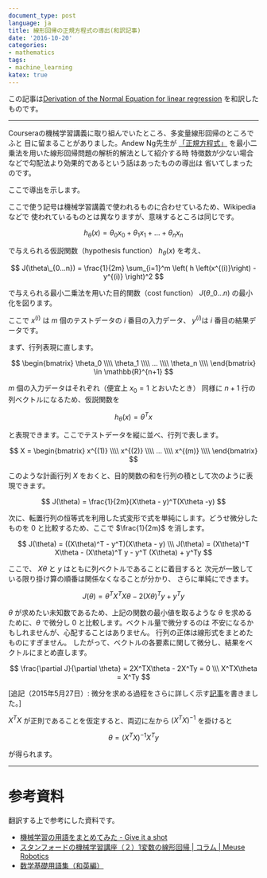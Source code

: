 ```yaml
---
document_type: post
language: ja
title: 線形回帰の正規方程式の導出(和訳記事)
date: '2016-10-20'
categories:
- mathematics
tags:
- machine_learning
katex: true
---
```


この記事は[Derivation of the Normal Equation for linear regression](http://eli.thegreenplace.net/2014/derivation-of-the-normal-equation-for-linear-regression/)
を和訳したものです。

---

Courseraの機械学習講義に取り組んでいたところ、多変量線形回帰のところでふと
目に留まることがありました。Andew Ng先生が
[「正規方程式」](https://en.wikipedia.org/w/index.php?title=Normal_equation&redirect=no)
を最小二乗法を用いた線形回帰問題の解析的解法として紹介する時
特徴数が少ない場合などで勾配法より効果的であるという話はあったものの導出は
省いてしまったのです。

ここで導出を示します。

ここで使う記号は機械学習講義で使われるものに合わせているため、Wikipediaなどで
使われているものとは異なりますが、意味するところは同じです。

$$
h_\theta(x) = \theta_0x_0 + \theta_1x_1 + \dots + \theta_nx_n
$$

で与えられる仮説関数（hypothesis function） $h_\theta(x)$ を考え、

$$
J(\theta\_{0...n}) = \frac{1}{2m} \sum_{i=1}^m \left( h \left(x^{(i)}\right) - y^{(i)} \right)^2
$$

で与えられる最小二乗法を用いた目的関数（cost function） $J(\theta\_{0...n})$
の最小化を図ります。

ここで $x^{(i)}$ は $m$ 個のテストデータの $i$ 番目の入力データ、
$y^{(i)}$は $i$ 番目の結果データです。

まず、行列表現に直します。

$$
\begin{bmatrix}
\theta_0 \\\\
\theta_1 \\\\
... \\\\
\theta_n \\\\
\end{bmatrix}
\in \mathbb{R}^{n+1}
$$

$m$ 個の入力データはそれぞれ（便宜上 $x_0 = 1$ とおいたとき）
同様に $n+1$ 行の列ベクトルになるため、仮説関数を

$$
h_\theta(x) = \theta^Tx
$$

と表現できます。ここでテストデータを縦に並べ、行列で表します。

$$
X =
\begin{bmatrix}
x^{(1)} \\\\
x^{(2)} \\\\
... \\\\
x^{(m)} \\\\
\end{bmatrix}
$$

このような計画行列 $X$
をおくと、目的関数の和を行列の積として次のように表現できます。

$$
J(\theta) = \frac{1}{2m}(X\theta - y)^T(X\theta -y)
$$

次に、転置行列の恒等式を利用した式変形で式を単純にします。どうせ微分したものを
$0$ と比較するため、ここで $\frac{1}{2m}$ を消します。

$$
J(\theta) = ((X\theta)^T - y^T)(X\theta - y) \\\
J(\theta) = (X\theta)^T X\theta - (X\theta)^T y - y^T (X\theta) + y^Ty
$$

ここで、 $X\theta$ と $y$ はともに列ベクトルであることに着目すると
次元が一致している限り掛け算の順番は関係なくなることが分かり、
さらに単純にできます。

$$
J(\theta) = \theta^T X^T X\theta - 2(X\theta)^Ty + y^Ty
$$

$\theta$ が求めたい未知数であるため、上記の関数の最小値を取るような $\theta$
を求めるために、$\theta$ で微分し $0$ と比較します。ベクトル量で微分するのは
不安になるかもしれませんが、心配することはありません。
行列の正体は線形式をまとめたものにすぎません。
したがって、ベクトルの各要素に関して微分し、結果をベクトルにまとめ直します。

$$
\frac{\partial J}{\partial \theta} = 2X^TX\theta - 2X^Ty = 0 \\\
X^TX\theta = X^Ty
$$

\[追記（2015年5月27日）: 微分を求める過程をさらに詳しく示す[記事](http://eli.thegreenplace.net/2015/the-normal-equation-and-matrix-calculus/)を書きました。\]

$X^TX$ が正則であることを仮定すると、両辺に左から $(X^TX)^{-1}$ を掛けると

$$
\theta = (X^TX)^{-1}X^Ty
$$

が得られます。

---

# 参考資料

翻訳する上で参考にした資料です。

- [機械学習の用語をまとめてみた - Give it a shot](http://giveitashot.hatenadiary.jp/entry/2016/03/20/122339)
- [スタンフォードの機械学習講座（２）1変数の線形回帰 | コラム | Meuse Robotics](http://meuse.co.jp/column/%E3%82%B9%E3%82%BF%E3%83%B3%E3%83%95%E3%82%A9%E3%83%BC%E3%83%89%E3%81%AE%E6%A9%9F%E6%A2%B0%E5%AD%A6%E7%BF%92%E8%AC%9B%E5%BA%A7%EF%BC%88%EF%BC%92%EF%BC%89/)
- [数学基礎用語集（和英編）](http://www.qmss.jp/qmss/glossary/math-glossary-je.htm)


